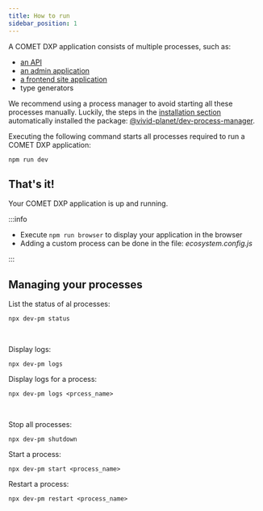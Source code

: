 ```yaml
---
title: How to run
sidebar_position: 1
---
```


A COMET DXP application consists of multiple processes, such as:

* [an API](../../Overview/PackagesTools#apiPackage)
* [an admin application](../../Overview/PackagesTools#adminPackage)
* [a frontend site application](../../Overview/PackagesTools#sitePackage)
* type generators

We recommend using a process manager to avoid starting all these processes manually. Luckily, the steps in the [installation section](../HowToStart) automatically installed the package: [@vivid-planet/dev-process-manager](https://github.com/vivid-planet/dev-process-manager). 

Executing the following command starts all processes required to run a COMET DXP application:

`npm run dev`

## That's it!

Your COMET DXP application is up and running.

:::info

* Execute `npm run browser` to display your application in the browser
* Adding a custom process can be done in the file: *ecosystem.config.js*

:::

## Managing your processes

List the status of al processes:

`npx dev-pm status`
<!-- TODO: not pm2? -->

<br />

Display logs:

`npx dev-pm logs`

Display logs for a process:

`npx dev-pm logs <prcess_name>`

<br />


Stop all processes:

`npx dev-pm shutdown`

Start a process:

`npx dev-pm start <process_name>`

Restart a process:

`npx dev-pm restart <process_name>`